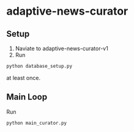 # adaptive-news-curator

## Setup

1. Naviate to adaptive-news-curator-v1
1. Run
```bash
python database_setup.py
```
  at least once.

## Main Loop

Run 
```
python main_curator.py
```